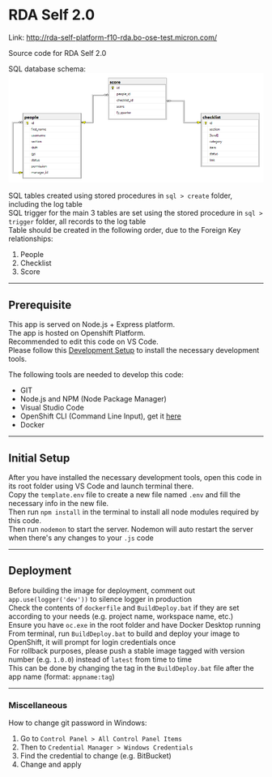 # RDA Self 2.0

Link: <http://rda-self-platform-f10-rda.bo-ose-test.micron.com/>

Source code for RDA Self 2.0

SQL database schema:  
![schema](readme/schema.png "Database Schema")

SQL tables created using stored procedures in `sql > create` folder, including the log table  
SQL trigger for the main 3 tables are set using the stored procedure in `sql > trigger` folder, all records to the log table  
Table should be created in the following order, due to the Foreign Key relationships:  
1. People
2. Checklist
3. Score

---

## Prerequisite

This app is served on Node.js + Express platform.  
The app is hosted on Openshift Platform.  
Recommended to edit this code on VS Code.  
Please follow this [Development Setup](https://confluence.micron.com/confluence/display/OMELEK/Development+Setup) to install the necessary development tools.  

The following tools are needed to develop this code:  
* GIT
* Node.js and NPM (Node Package Manager)
* Visual Studio Code
* OpenShift CLI (Command Line Input), get it [here](https://www.okd.io/download.html)
* Docker

---

## Initial Setup

After you have installed the necessary development tools, open this code in its root folder using VS Code and launch terminal there.  
Copy the `template.env` file to create a new file named `.env` and fill the necessary info in the new file.  
Then run `npm install` in the terminal to install all node modules required by this code.  
Then run `nodemon` to start the server. Nodemon will auto restart the server when there's any changes to your `.js` code 

---

## Deployment

Before building the image for deployment, comment out `app.use(logger('dev'))` to silence logger in production  
Check the contents of `dockerfile` and `BuildDeploy.bat` if they are set according to your needs (e.g. project name, workspace name, etc.)  
Ensure you have `oc.exe` in the root folder and have Docker Desktop running  
From terminal, run `BuildDeploy.bat` to build and deploy your image to OpenShift, it will prompt for login credentials once  
For rollback purposes, please push a stable image tagged with version number (e.g. `1.0.0`) instead of `latest` from time to time  
This can be done by changing the tag in the `BuildDeploy.bat` file after the app name (format: `appname:tag`)  

---

### Miscellaneous

How to change git password in Windows:  
1. Go to `Control Panel > All Control Panel Items`
2. Then to `Credential Manager > Windows Credentials`
3. Find the credential to change (e.g. BitBucket)
4. Change and apply